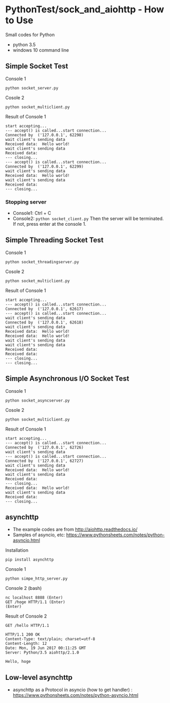 # PythonTest/sock_and_aiohttp - How to Use
Small codes for Python

- python 3.5
- windows 10 command line

## Simple Socket Test
Console 1
```
python socket_server.py
```

Cosole 2
```
python socket_multiclient.py
```

Result of Console 1
```
start accepting...
--- accept() is called...start connection...
Connected by  ('127.0.0.1', 62298)
wait client's sending data
Received data:  Hello world!
wait client's sending data
Received data:
--- closing...
--- accept() is called...start connection...
Connected by  ('127.0.0.1', 62299)
wait client's sending data
Received data:  Hello world!
wait client's sending data
Received data:
--- closing...
```

### Stopping server
- Console1: Ctrl + C 
- Console2: `python socket_client.py`
Then the server will be terminated. If not, press enter at the console 1.

## Simple Threading Socket Test
Console 1
```
python socket_threadingserver.py
```

Cosole 2
```
python socket_multiclient.py
```

Result of Console 1
```
start accepting...
--- accept() is called...start connection...
Connected by  ('127.0.0.1', 62617)
--- accept() is called...start connection...
wait client's sending data
Connected by  ('127.0.0.1', 62618)
wait client's sending data
Received data:  Hello world!
Received data:  Hello world!
wait client's sending data
wait client's sending data
Received data:
Received data:
--- closing...
--- closing...
```

## Simple Asynchronous I/O Socket Test
Console 1
```
python socket_asyncserver.py
```

Cosole 2
```
python socket_multiclient.py
```

Result of Console 1
```
start accepting...
--- accept() is called...start connection...
Connected by  ('127.0.0.1', 62726)
wait client's sending data
--- accept() is called...start connection...
Connected by  ('127.0.0.1', 62727)
wait client's sending data
Received data:  Hello world!
wait client's sending data
Received data:
--- closing...
Received data:  Hello world!
wait client's sending data
Received data:
--- closing...
```

## asynchttp
- The example codes are from http://aiohttp.readthedocs.io/
- Samples of asyncio, etc: https://www.pythonsheets.com/notes/python-asyncio.html

Installation
```
pip install asynchttp
```

Console 1
```
python simpe_http_server.py
```

Console 2 (bash)
```
nc localhost 8888 (Enter)
GET /hoge HTTP/1.1 (Enter)
(Enter)
```

Result of Console 2
```
GET /hello HTTP/1.1

HTTP/1.1 200 OK
Content-Type: text/plain; charset=utf-8
Content-Length: 12
Date: Mon, 19 Jun 2017 00:11:25 GMT
Server: Python/3.5 aiohttp/2.1.0

Hello, hoge
```

## Low-level asynchttp
- asynchttp as a Protocol in asyncio (how to get handler) : https://www.pythonsheets.com/notes/python-asyncio.html

